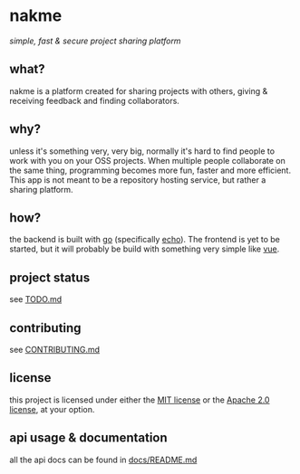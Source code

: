 # nakme

_simple, fast & secure project sharing platform_

## what?

nakme is a platform created for sharing projects with others, giving & receiving feedback and finding collaborators.

## why?

unless it's something very, very big, normally it's hard to find people to work with you on your OSS projects. When multiple people collaborate on the same thing, programming becomes more fun, faster and more efficient. This app is not meant to be a repository hosting service, but rather a sharing platform.

## how?

the backend is built with [go](https://golang.org/) (specifically [echo](https://echo.labstack.com/)). The frontend is yet to be started, but it will probably be build with something very simple like [vue](https://vuejs.org/).

## project status

see [TODO.md](TODO.md)

## contributing

see [CONTRIBUTING.md](CONTRIBUTING.md)

## license

this project is licensed under either the [MIT license](LICENSE-MIT) or the [Apache 2.0 license](LICENSE-APACHE), at your option.

## api usage & documentation

all the api docs can be found in [docs/README.md](docs/README.md)
